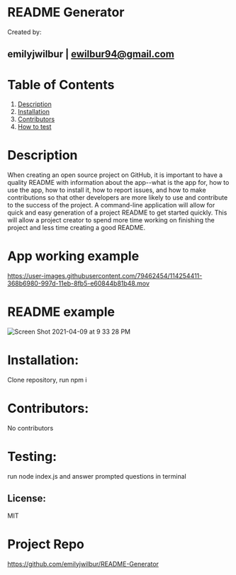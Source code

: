 
  # README Generator
   Created by:
  ## emilyjwilbur | ewilbur94@gmail.com
  # Table of Contents
  1. [Description](#description)
  2. [Installation](#installation)
  3. [Contributors](#contributors) 
  4. [How to test](#testing) 
  # Description
   When creating an open source project on GitHub, it is important to have a quality README with information about the app--what is the app for, how to use the app, how to install it, how to report issues, and how to make contributions so that other developers are more likely to use and contribute to the success of the project. A command-line application will allow for quick and easy generation of a project README to get started quickly. This will allow a project creator to spend more time working on finishing the project and less time creating a good README.
  
  # App working example
  
https://user-images.githubusercontent.com/79462454/114254411-368b6980-997d-11eb-8fb5-e60844b81b48.mov

# README example
![Screen Shot 2021-04-09 at 9 33 28 PM](https://user-images.githubusercontent.com/79462454/114254424-4c009380-997d-11eb-934c-e79f17e9950d.png)

  # Installation:
   Clone repository, run npm i
  # Contributors:
   No contributors
  # Testing:
   run node index.js and answer prompted questions in terminal
  ## License:
   MIT
  
  # Project Repo
  https://github.com/emilyjwilbur/README-Generator

